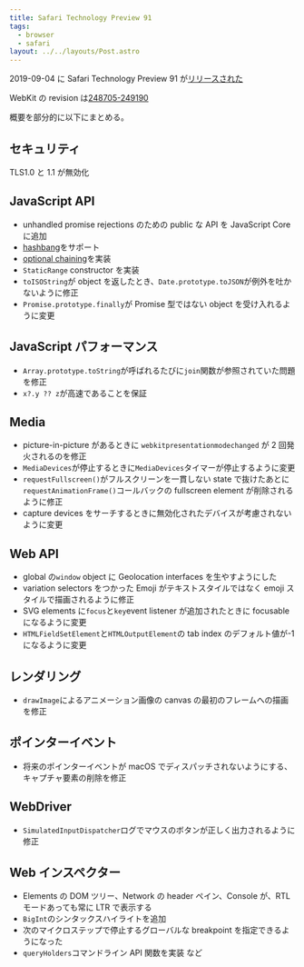```yaml
---
title: Safari Technology Preview 91
tags:
  - browser
  - safari
layout: ../../layouts/Post.astro
---
```


2019-09-04 に Safari Technology Preview 91 が[リリースされた](https://webkit.org/blog/9526/release-notes-for-safari-technology-preview-91/)

WebKit の revision は[248705-249190](https://trac.webkit.org/log/webkit/?stop_rev=248705&&rev=249190&limit=999)

概要を部分的に以下にまとめる。

## セキュリティ

TLS1.0 と 1.1 が無効化

## JavaScript API

- unhandled promise rejections のための public な API を JavaScript Core に追加
- [hashbang](https://github.com/tc39/proposal-hashbang)をサポート
- [optional chaining](https://github.com/tc39/proposal-optional-chaining)を実装
- `StaticRange` constructor を実装
- `toISOString`が object を返したとき、`Date.prototype.toJSON`が例外を吐かないように修正
- `Promise.prototype.finally`が Promise 型ではない object を受け入れるように変更

## JavaScript パフォーマンス

- `Array.prototype.toString`が呼ばれるたびに`join`関数が参照されていた問題を修正
- `x?.y ?? z`が高速であることを保証

## Media

- picture-in-picture があるときに `webkitpresentationmodechanged` が 2 回発火されるのを修正
- `MediaDevices`が停止するときに`MediaDevices`タイマーが停止するように変更
- `requestFullscreen()`がフルスクリーンを一貫しない state で抜けたあとに`requestAnimationFrame()`コールバックの fullscreen element が削除されるように修正
- capture devices をサーチするときに無効化されたデバイスが考慮されないように変更

## Web API

- global の`window` object に Geolocation interfaces を生やすようにした
- variation selectors をつかった Emoji がテキストスタイルではなく emoji スタイルで描画されるように修正
- SVG elements に`focus`と`key`event listener が追加されたときに focusable になるように変更
- `HTMLFieldSetElement`と`HTMLOutputElement`の tab index のデフォルト値が-1 になるように変更

## レンダリング

- `drawImage`によるアニメーション画像の canvas の最初のフレームへの描画を修正

## ポインターイベント　

- 将来のポインターイベントが macOS でディスパッチされないようにする、キャプチャ要素の削除を修正

## WebDriver

- `SimulatedInputDispatcher`ログでマウスのボタンが正しく出力されるように修正

## Web インスペクター

- Elements の DOM ツリー、Network の header ペイン、Console が、RTL モードあっても常に LTR で表示する
- `BigInt`のシンタックスハイライトを追加
- 次のマイクロステップで停止するグローバルな breakpoint を指定できるようになった
- `queryHolders`コマンドライン API 関数を実装
  など
